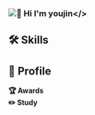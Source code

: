 ### <img src="https://capsule-render.vercel.app/api?type=wave&color=auto&height=300&section=header&text=capsule%20render&fontSize=90" >💖 Hi I'm youjin</>

## 🛠 Skills

## 🔎 Profile

**🏆 Awards** <br>
**✏️ Study**



